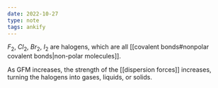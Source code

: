 ```yaml
---
date: 2022-10-27
type: note
tags: ankify
---
```


$F_2$, $Cl_2$, $Br_2$, $I_2$ are halogens, which are all [[covalent bonds#nonpolar covalent bonds|non-polar molecules]].

As GFM increases, the strength of the [[dispersion forces]] increases, turning the halogens into gases, liquids, or solids.
